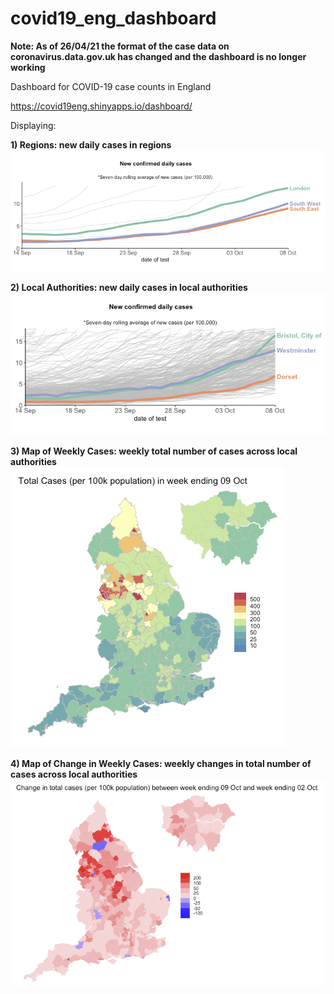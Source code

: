 # covid19_eng_dashboard

**Note: As of 26/04/21 the format of the case data on coronavirus.data.gov.uk has changed and the dashboard is no longer working**

Dashboard for COVID-19 case counts in England

https://covid19eng.shinyapps.io/dashboard/

Displaying:

**1) Regions: new daily cases in regions**
![Regions](./screenshots/Regions.png)

**2) Local Authorities: new daily cases in local authorities**
![LocalAuth](./screenshots/Local.png)

**3) Map of Weekly Cases: weekly total number of cases across local authorities**
![Map](./screenshots/Map.png)

**4) Map of Change in Weekly Cases: weekly changes in total number of cases across local authorities**
![MapChanges](./screenshots/MapChange.png)
